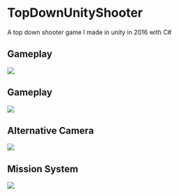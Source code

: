 # TopDownUnityShooter
A top down shooter game I made in unity in 2016 with C#

## Gameplay
![](gifs/GameStart.gif)

## Gameplay
![](gifs/Playing.gif)

## Alternative Camera
![](gifs/AlternativeCamera.gif)

## Mission System
![](gifs/MissionSystem.gif)
